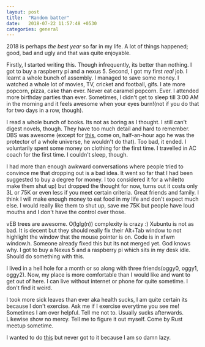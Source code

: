 ```yaml
---
layout: post
title:  "Random batter"
date:   2018-07-22 11:57:48 +0530
categories: general
---
```


2018 is perhaps _the best year_ so far in my life. A lot of things happened; good, bad and ugly and that was quite enjoyable.

Firstly, I started writing this. Though infrequently, its better than nothing. I got to buy a raspberry pi and a nexus 5. Second, I got my first _real_ job. I learnt a whole bunch of assembly. I managed to save some money. I watched a whole lot of movies, TV, cricket and football, gifs. I ate more popcorn, pizza, cake than ever. Never eat caramel popcorn. Ever. I attended more birthday parties than ever. Sometimes, I didn't get to sleep till 3:00 AM in the morning and it feels awesome when your eyes burn!(not if you do that for two days in a row, though).

I read a whole bunch of books. Its not as boring as I thought. I still can't digest novels, though. They have too much detail and hard to remember. DBS was awesome (except for [this](https://www.youtube.com/watch?v=bSyKAKhxdeU), come on, half-an-hour ago he was the protector of a whole universe, he wouldn't do that). Too bad, it ended. I voluntarily spent some money on clothing for the first time. I travelled in AC coach for the first time. I couldn't sleep, though.

I had more than enough awkward conversations where people tried to convince me that dropping out is a bad idea. It went so far that I had been suggested to buy a degree for money. I too considered it for a while(to make them shut up) but dropped the thought for now, turns out it costs only 3L or 75K or even less if you meet certain criteria. Great friends and family. I think I will make enough money to eat food in my life and don't expect much else. I would really like them to shut up, save me 75K but people have loud mouths and I don't have the control over those.

vEB trees are awesome. O(lglg(n)) complexity is crazy :) Xubuntu is not as bad. It is decent but they should really fix their Alt+Tab window to not highlight the window that the mouse pointer is on. Code is in xfwm window.h. Someone already fixed this but its not merged yet. God knows why. I got to buy a Nexus 5 and a raspberry pi which sits in my desk idle. Should do something with this.

I lived in a hell hole for a month or so along with three friends(oggy0, oggy1, oggy2). Now, my place is more comfortable than I would like and want to get out of here. I can live without internet or phone for quite sometime. I don't find it weird.

I took more sick leaves than ever aka health sucks, I am quite certain its because I don't exercise. Ask me if I exercise everytime you see me! Sometimes I am over helpful. Tell me not to. Usually sucks afterwards. Likewise show no mercy. Tell me to figure it out myself. Come by Rust meetup sometime.

I wanted to do [this](https://github.com/letmutx/dex-parser) but never got to it because I am so damn lazy.
